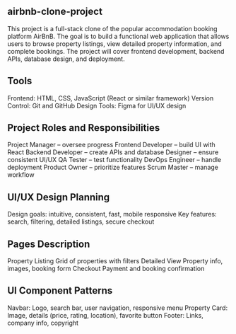 ## airbnb-clone-project
This project is a full-stack clone of the popular accommodation booking platform AirBnB. The goal is to build a functional web application that allows users to browse property listings, view detailed property information, and complete bookings. The project will cover frontend development, backend APIs, database design, and deployment.

## Tools
Frontend: HTML, CSS, JavaScript (React or similar framework)
Version Control: Git and GitHub
Design Tools: Figma for UI/UX design

## Project Roles and Responsibilities
Project Manager – oversee progress
Frontend Developer – build UI with React
Backend Developer – create APIs and database
Designer – ensure consistent UI/UX
QA Tester – test functionality
DevOps Engineer – handle deployment
Product Owner – prioritize features
Scrum Master – manage workflow

## UI/UX Design Planning
Design goals: intuitive, consistent, fast, mobile responsive
Key features: search, filtering, detailed listings, secure checkout

## Pages	Description
Property Listing	Grid of properties with filters
Detailed View	Property info, images, booking form
Checkout	Payment and booking confirmation

## UI Component Patterns
Navbar: Logo, search bar, user navigation, responsive menu
Property Card: Image, details (price, rating, location), favorite button
Footer: Links, company info, copyright
